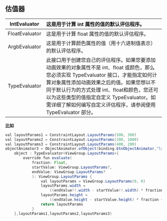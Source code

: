 ## 估值器
|IntEvaluator|	这是用于计算 int 属性的值的默认评估程序。|
|:---:|:---|
|FloatEvaluator|	这是用于计算 float 属性的值的默认评估程序。|
|ArgbEvaluator|	这是用于计算颜色属性的值（用十六进制值表示）的默认评估程序。|
|TypeEvaluator|	此接口用于创建您自己的评估程序。如果您要添加动画效果的对象属性不是 int、float 或颜色，那么您必须实现 TypeEvaluator 接口，才能指定如何计算对象属性添加动画效果之后的值。如果您想以不同于默认行为的方式处理 int、float和颜色，您还可以为这些类型的值指定自定义 TypeEvaluator。如需详细了解如何编写自定义评估程序，请参阅使用 TypeEvaluator 部分。|

**比如**
```java
val layoutParams1 = ConstraintLayout.LayoutParams(500, 300)
val layoutParams2 = ConstraintLayout.LayoutParams(200, 1000)
val layoutParams3 = ConstraintLayout.LayoutParams(400, 200)
objectAnimator3 = ObjectAnimator.ofObject(binding.btnObjectAnimator,"layoutParams",
    object : TypeEvaluator<ViewGroup.LayoutParams>{
        override fun evaluate(
            fraction: Float,
            startValue: ViewGroup.LayoutParams?,
            endValue: ViewGroup.LayoutParams?
            ): ViewGroup.LayoutParams {
                val layoutParams = ViewGroup.LayoutParams(0, 0)
                layoutParams.width =
                    ((endValue!!.width - startValue!!.width) * fraction + startValue.width).toInt()
                layoutParams.height =
                    ((endValue.height - startValue.height) * fraction + startValue.height).toInt()
                return layoutParams
            }
    },layoutParams1,layoutParams2,layoutParams3)
```